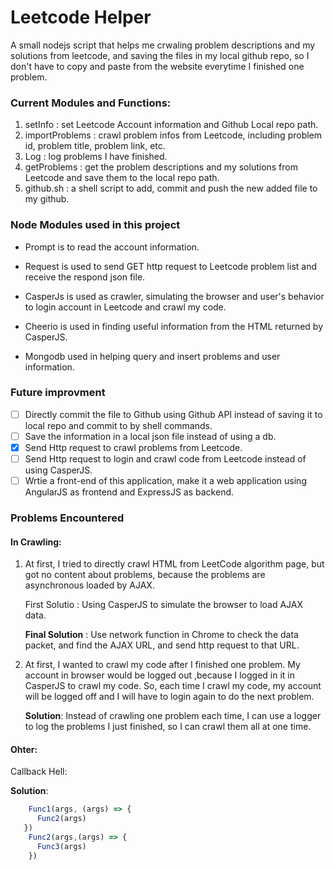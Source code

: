 # Leetcode Helper

A small nodejs script that helps me crwaling problem descriptions and my solutions from leetcode, and saving the files in my local github repo, so I don't have to copy and paste from the website everytime I finished one problem.



### Current Modules and Functions:

1. setInfo : set Leetcode Account information and Github Local repo path.
2. importProblems : crawl problem infos from Leetcode, including problem id, problem title, problem link, etc.
3. Log : log problems I have finished.
4. getProblems : get the problem descriptions and my solutions from Leetcode and save them to the local repo path.
5. github.sh : a shell script to add, commit and push the new added file to my github.



### Node Modules used in this project 

- Prompt is to read the account information.


- Request is used to send GET http request to Leetcode problem list and  receive the respond json file.
- CasperJs is used as crawler, simulating the browser and user's behavior to login account in Leetcode and crawl my code.
- Cheerio is used in finding useful information from the HTML returned by CasperJS.
-  Mongodb used in helping query and insert problems and user information.

### Future improvment

- [ ] Directly commit the file to Github using Github API instead of saving it to local repo and commit to by shell commands.
- [ ] Save the information in a local json file instead of using a db.
- [x] Send Http request to crawl problems from Leetcode.
- [ ] Send Http request to login and crawl code from Leetcode instead of using CasperJS.
- [ ] Wrtie a front-end of this application, make it a web application using AngularJS as frontend and ExpressJS as backend.

### Problems Encountered

#### In Crawling:

1. At first, I tried to directly crawl HTML from LeetCode algorithm page, but got no content about problems, because the problems are asynchronous loaded by AJAX.

   First Solutio : Using CasperJS to simulate the browser to load AJAX data.

   **Final Solution** : Use network function in Chrome to check the data packet, and find the AJAX URL, and send http request to that URL. 

2. At first, I wanted to crawl my code after I finished one problem. My account in browser would be logged out ,because I logged in it in CasperJS to crawl my code. So, each time I crawl my code, my account will be logged off and I will have to login again to do the next problem.

   **Solution**: Instead of crawling one problem each time, I can use a logger to log the problems I just finished, so I can crawl them all at one time.

#### Ohter:

Callback Hell:

**Solution**:

```javascript
    Func1(args, (args) => {
      Func2(args)
   })
    Func2(args,(args) => {
      Func3(args)
    })
```

 

